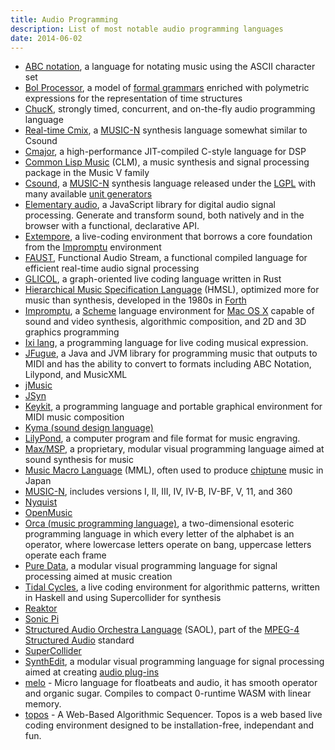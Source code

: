 ```yaml
---
title: Audio Programming
description: List of most notable audio programming languages
date: 2014-06-02
---
```


* [ABC notation](https://en.wikipedia.org/wiki/ABC_notation "ABC notation"), a language for notating music using the ASCII character set
* [Bol Processor](https://bolprocessor.org/), a model of [formal grammars](https://en.wikipedia.org/wiki/Formal_grammar "Formal grammar") enriched with polymetric expressions for the representation of time structures
* [ChucK](https://en.wikipedia.org/wiki/ChucK "ChucK"), strongly timed, concurrent, and on-the-fly audio programming language
* [Real-time Cmix](https://en.wikipedia.org/wiki/Real-time_Cmix "Real-time Cmix"), a [MUSIC-N](https://en.wikipedia.org/wiki/MUSIC-N "MUSIC-N") synthesis language somewhat similar to Csound
* [Cmajor](https://cmajor.dev/), a high-performance JIT-compiled C-style language for DSP
* [Common Lisp Music](https://en.wikipedia.org/wiki/Common_Lisp_Music "Common Lisp Music") (CLM), a music synthesis and signal processing package in the Music V family
* [Csound](https://en.wikipedia.org/wiki/Csound "Csound"), a [MUSIC-N](https://en.wikipedia.org/wiki/MUSIC-N "MUSIC-N") synthesis language released under the [LGPL](https://en.wikipedia.org/wiki/GNU_Lesser_General_Public_License "GNU Lesser General Public License") with many available [unit generators](https://en.wikipedia.org/wiki/Unit_generator "Unit generator")
* [Elementary audio](https://elementary.audio), a JavaScript library for digital audio signal processing. Generate and transform sound, both natively and in the browser with a functional, declarative API.
* [Extempore](https://en.wikipedia.org/wiki/Extempore_(software) "Extempore (software)"), a live-coding environment that borrows a core foundation from the [Impromptu](https://en.wikipedia.org/wiki/Impromptu_(programming_environment) "Impromptu (programming environment)") environment
* [FAUST](https://en.wikipedia.org/wiki/FAUST_(programming_language) "FAUST (programming language)"), Functional Audio Stream, a functional compiled language for efficient real-time audio signal processing
* [GLICOL](https://glicol.org), a graph-oriented live coding language written in Rust
* [Hierarchical Music Specification Language](https://en.wikipedia.org/wiki/Hierarchical_Music_Specification_Language "Hierarchical Music Specification Language") (HMSL), optimized more for music than synthesis, developed in the 1980s in [Forth](https://en.wikipedia.org/wiki/Forth_(programming_language) "Forth (programming language)")
* [Impromptu](https://en.wikipedia.org/wiki/Impromptu_(programming_environment) "Impromptu (programming environment)"), a [Scheme](https://en.wikipedia.org/wiki/Scheme_(programming_language) "Scheme (programming language)") language environment for [Mac OS X](https://en.wikipedia.org/wiki/Mac_OS_X "Mac OS X") capable of sound and video synthesis, algorithmic composition, and 2D and 3D graphics programming
* [Ixi lang](https://en.wikipedia.org/wiki/Ixi_lang "Ixi lang"), a programming language for live coding musical expression.
* [JFugue](https://en.wikipedia.org/wiki/JFugue "JFugue"), a Java and JVM library for programming music that outputs to MIDI and has the ability to convert to formats including ABC Notation, Lilypond, and MusicXML
* [jMusic](https://en.wikipedia.org/wiki/JMusic "JMusic")
* [JSyn](https://en.wikipedia.org/wiki/JSyn "JSyn")
* [Keykit](https://en.wikipedia.org/wiki/Keykit "Keykit"), a programming language and portable graphical environment for MIDI music composition
* [Kyma (sound design language)](https://en.wikipedia.org/wiki/Kyma_(sound_design_language) "Kyma (sound design language)")
* [LilyPond](https://en.wikipedia.org/wiki/LilyPond "LilyPond"), a computer program and file format for music engraving.
* [Max/MSP](https://en.wikipedia.org/wiki/Max/MSP "Max/MSP"), a proprietary, modular visual programming language aimed at sound synthesis for music
* [Music Macro Language](https://en.wikipedia.org/wiki/Music_Macro_Language "Music Macro Language") (MML), often used to produce [chiptune](https://en.wikipedia.org/wiki/Chiptune "Chiptune") music in Japan
* [MUSIC-N](https://en.wikipedia.org/wiki/MUSIC-N "MUSIC-N"), includes versions I, II, III, IV, IV-B, IV-BF, V, 11, and 360
* [Nyquist](https://en.wikipedia.org/wiki/Nyquist_(programming_language) "Nyquist (programming language)")
* [OpenMusic](https://en.wikipedia.org/wiki/OpenMusic "OpenMusic")
* [Orca (music programming language)](https://100r.co/site/orca.html "Orca (music programming language)"), a two-dimensional esoteric programming language in which every letter of the alphabet is an operator, where lowercase letters operate on bang, uppercase letters operate each frame
* [Pure Data](https://en.wikipedia.org/wiki/Pure_Data "Pure Data"), a modular visual programming language for signal processing aimed at music creation
* [Tidal Cycles](https://tidalcycles.org/ "Tidal Cycles (page does not exist)"), a live coding environment for algorithmic patterns, written in Haskell and using Supercollider for synthesis
* [Reaktor](https://en.wikipedia.org/wiki/Reaktor "Reaktor")
* [Sonic Pi](https://en.wikipedia.org/wiki/Sonic_Pi "Sonic Pi")
* [Structured Audio Orchestra Language](https://en.wikipedia.org/wiki/Structured_Audio_Orchestra_Language "Structured Audio Orchestra Language") (SAOL), part of the [MPEG-4 Structured Audio](https://en.wikipedia.org/wiki/MPEG-4_Structured_Audio "MPEG-4 Structured Audio") standard
* [SuperCollider](https://en.wikipedia.org/wiki/SuperCollider "SuperCollider")
* [SynthEdit](https://en.wikipedia.org/wiki/SynthEdit "SynthEdit"), a modular visual programming language for signal processing aimed at creating [audio plug-ins](https://en.wikipedia.org/wiki/Audio_plug-in "Audio plug-in")
* [melo](https://github.com/dy/melo) - Micro language for floatbeats and audio, it has smooth operator and organic sugar. Compiles to compact 0-runtime WASM with linear memory. 
* [topos](https://github.com/Bubobubobubobubo/topos?) - A Web-Based Algorithmic Sequencer. Topos is a web based live coding environment designed to be installation-free, independant and fun. 